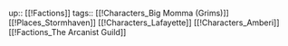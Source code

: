 up:: [[!Factions]]
tags:: [[!Characters_Big Momma (Grims)]] [[!Places_Stormhaven]] [[!Characters_Lafayette]] [[!Characters_Amberi]] [[!Factions_The Arcanist Guild]]
